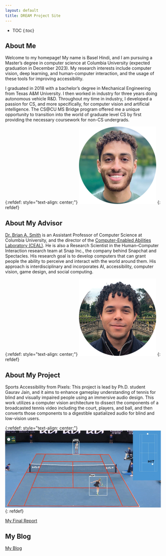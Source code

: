 ```yaml
---
layout: default
title: DREAM Project Site
---
```


* TOC
{:toc}

## About Me

Welcome to my homepage! My name is Basel Hindi, and I am pursuing a Master’s degree in computer science at Columbia University (expected graduation in December 2023). My research interests include computer vision, deep learning, and human-computer interaction, and the usage of these tools for improving accessibility.

I graduated in 2018 with a bachelor’s degree in Mechanical Engineering from Texas A&M University. I then worked in industry for three years doing autonomous vehicle R&D. Throughout my time in industry, I developed a passion for CS, and more specifically, for computer vision and artificial intelligence. The CS@CU MS Bridge program offered me a unique opportunity to transition into the world of graduate level CS by first providing the necessary coursework for non-CS undergrads. 

{:refdef: style="text-align: center;"}
![Headshot of Basel Hindi from the shoulders up smiling in a green sweater.](images/Basel_Circle_Final.png)
{: refdef}

## About My Advisor

[Dr. Brian A. Smith](http://www.cs.columbia.edu/~brian/) is an Assistant Professor of Computer Science at Columbia University, and the director of the [Computer-Enabled Abilities Laboratory (CEAL)](https://ceal.cs.columbia.edu). He is also a Research Scientist in the Human–Computer Interaction research team at Snap Inc., the company behind Snapchat and Spectacles. His research goal is to develop computers that can grant people the ability to perceive and interact with the world around them. His approach is interdisciplinary and incorporates AI, accessibility, computer vision, game design, and social computing.

{:refdef: style="text-align: center;"}
![Headshot of Brian Smith from the shoulders up smiling in a navy blazer.](images/Brian_Smith_Circle_Final.png)
{: refdef}

## About My Project

Sports Accessibility from Pixels: This project is lead by Ph.D. student Gaurav Jain, and it aims to enhance gameplay understanding of tennis for blind and visually impaired people using an immersive audio design. This work utilizes a computer vision architecture to dissect the components of a broadcasted tennis video including the court, players, and ball, and then converts those components to a digestible spatialized audio for blind and low-vision users.

{:refdef: style="text-align: center;"}
![Photo of a tennis broadcast with court lines and player bounding boxes overlayed ontop of the image. There is also a 2D representation of the game showing the player positions on the court, and that the current frame is of a player hitting the ball.](images/Tennis_Screenshot.jpg)
{: refdef}

[My Final Report](files/finalreport.pdf)

## My Blog

[My Blog](blog.html)
